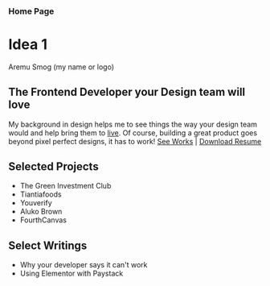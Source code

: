 ### Home Page

# Idea 1

Aremu Smog (my name or logo)
## The Frontend Developer your Design team will love
My background in design helps me to see things the way your design team would and help bring them to [live](works.md). Of course, building a great product goes beyond pixel perfect designs, it has to work! 
[See Works](works.md) | [Download Resume](#)

## Selected Projects
- The Green Investment Club
- Tiantiafoods
- Youverify
- Aluko Brown
- FourthCanvas

## Select Writings
- Why your developer says it can't work
- Using Elementor with Paystack